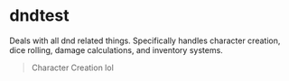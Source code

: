 # dndtest
Deals with all dnd related things. Specifically handles character creation, dice rolling, damage calculations, and inventory systems. 
>Character Creation
<characters> lol

